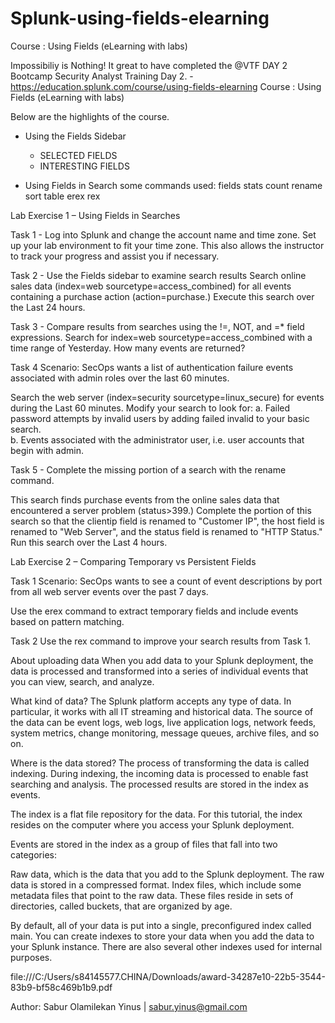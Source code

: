 # Splunk-using-fields-elearning
Course : Using Fields (eLearning with labs)

Impossibiliy is Nothing!
It great to have completed the @VTF DAY 2 Bootcamp Security Analyst Training
Day 2. - https://education.splunk.com/course/using-fields-elearning
Course : Using Fields (eLearning with labs)

Below are the highlights of the course.

* Using the Fields Sidebar
 	- SELECTED FIELDS
	- INTERESTING FIELDS

* Using Fields in Search
  some commands used:
	fields
	stats count
	rename
	sort
	table
	erex
	rex

Lab Exercise 1 – Using Fields in Searches

Task 1 - Log into Splunk and change the account name and time zone.
Set up your lab environment to fit your time zone. This also allows the
instructor to track your progress and assist you if necessary.

Task 2 - Use the Fields sidebar to examine search results
Search online sales data (index=web sourcetype=access_combined) for all events containing a
purchase action (action=purchase.) Execute this search over the Last 24 hours.

Task 3 - Compare results from searches using the !=, NOT, and =* field expressions.
Search for index=web sourcetype=access_combined with a time range of Yesterday.
How many events are returned?  


Task 4 
Scenario: SecOps wants a list of authentication failure events associated with admin roles over the
last 60 minutes.

Search the web server (index=security sourcetype=linux_secure) for events during the Last 60
minutes.
Modify your search to look for:
a. Failed password attempts by invalid users by adding failed invalid to your basic search.  
b. Events associated with the administrator user, i.e. user accounts that begin with admin.   


Task 5 - Complete the missing portion of a search with the rename command.

This search finds purchase events from the online sales data that encountered a server problem
(status>399.) Complete the <missing> portion of this search so that the clientip field is renamed to
"Customer IP", the host field is renamed to "Web Server", and the status field is renamed to "HTTP
Status." Run this search over the Last 4 hours.


Lab Exercise 2 – Comparing Temporary vs Persistent Fields

Task 1
Scenario: SecOps wants to see a count of event descriptions by port from all web server events over
the past 7 days.

Use the erex command to extract temporary fields and include events based on pattern
matching.

Task 2
Use the rex command to improve your search results from Task 1.


About uploading data
When you add data to your Splunk deployment, the data is processed and transformed into a series of individual events that you can view, search, and analyze.


What kind of data?
The Splunk platform accepts any type of data. In particular, it works with all IT streaming and historical data. 
The source of the data can be event logs, web logs, live application logs, network feeds, system metrics, change monitoring, message queues, archive files, and so on.


Where is the data stored?
The process of transforming the data is called indexing. 
During indexing, the incoming data is processed to enable fast searching and analysis. 
The processed results are stored in the index as events.

The index is a flat file repository for the data. For this tutorial, the index resides on the computer where you access your Splunk deployment.

Events are stored in the index as a group of files that fall into two categories:

Raw data, which is the data that you add to the Splunk deployment. The raw data is stored in a compressed format.
Index files, which include some metadata files that point to the raw data.
These files reside in sets of directories, called buckets, that are organized by age.

By default, all of your data is put into a single, preconfigured index called main. 
You can create indexes to store your data when you add the data to your Splunk instance. 
There are also several other indexes used for internal purposes.


file:///C:/Users/s84145577.CHINA/Downloads/award-34287e10-22b5-3544-83b9-bf58c469b1b9.pdf

Author: Sabur Olamilekan Yinus | sabur.yinus@gmail.com
